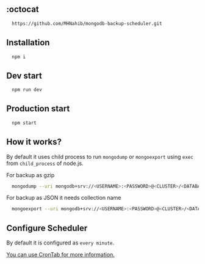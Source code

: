 ## :octocat

```bash
  https://github.com/MHNahib/mongodb-backup-scheduler.git
```

## Installation

```bash
  npm i
```

## Dev start

```bash
  npm run dev
```

## Production start

```bash
  npm start
```

## How it works?

By default it uses child process to run `mongodump` or `mongoexport` using `exec` from `child_process` of node.js.

For backup as gzip

```bash
  mongodump --uri mongodb+srv://<USERNAME>:<PASSWORD>@<CLUSTER>/<DATABASE> --archive=./src/backup/<DATABASE>.gz --gzip
```

For backup as JSON it needs collection name

```bash
  mongoexport --uri mongodb+srv://<USERNAME>:<PASSWORD>@<CLUSTER>/<DATABASE> --collection <COLLECTION> --type <FILETYPE> --out <FILENAME>
```

## Configure Scheduler

By default it is configured as `every minute`.

[You can use CronTab for more information.](https://crontab.guru/)
